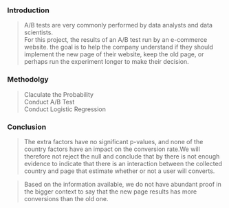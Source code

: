 ### Introduction
>
>A/B tests are very commonly performed by data analysts and data scientists.  
For this project, the results of an A/B test run by an e-commerce website.  the goal is to help the company understand if they should implement the new page of their website, keep the old page, or perhaps run the experiment longer to make their decision.

### Methodolgy
>
>Claculate the Probability\
Conduct A/B Test\
Conduct Logistic Regression

### Conclusion

>The extra factors have no significant p-values, and none of the country factors have an impact on the conversion rate.We will therefore not reject the null and conclude that by there is not enough evidence to indicate that there is an interaction between the collected country and page that estimate whether or not a user will converts.

> Based on the information available, we do not have abundant proof in the bigger context to say that the new page results has more conversions than the old one.
